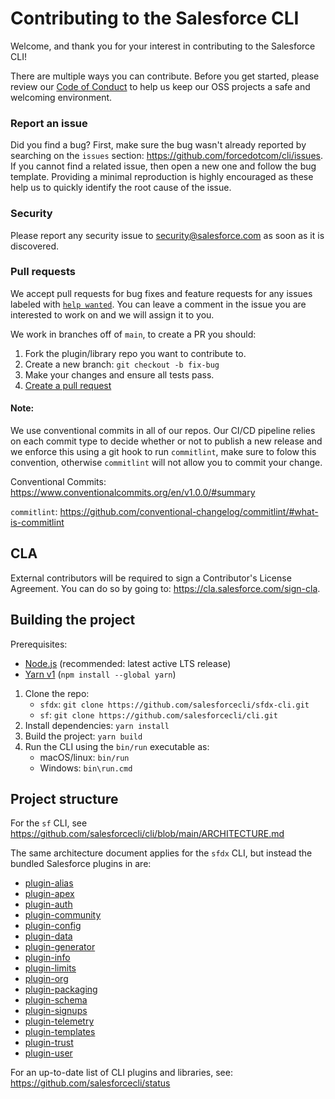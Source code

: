 # Contributing to the Salesforce CLI
Welcome, and thank you for your interest in contributing to the Salesforce CLI!

There are multiple ways you can contribute. Before you get started, please review our [Code of Conduct](CODE_OF_CONDUCT.md) to help us keep our OSS projects a safe and welcoming environment.

### Report an issue
Did you find a bug? First, make sure the bug wasn't already reported by searching on the `issues` section: https://github.com/forcedotcom/cli/issues.
If you cannot find a related issue, then open a new one and follow the bug template. Providing a minimal reproduction is highly encouraged as these help us to quickly identify the root cause of the issue.

### Security
Please report any security issue to security@salesforce.com as soon as it is discovered.

### Pull requests
We accept pull requests for bug fixes and feature requests for any issues labeled with [`help wanted`](https://github.com/forcedotcom/cli/issues?q=is%3Aopen+is%3Aissue+label%3A%22help+wanted%22).
You can leave a comment in the issue you are interested to work on and we will assign it to you.

We work in branches off of `main`, to create a PR you should:

1. Fork the plugin/library repo you want to contribute to.
2. Create a new branch: `git checkout -b fix-bug`
3. Make your changes and ensure all tests pass.
4. [Create a pull request](https://docs.github.com/en/pull-requests/collaborating-with-pull-requests/proposing-changes-to-your-work-with-pull-requests/creating-a-pull-request)

#### Note:
We use conventional commits in all of our repos. Our CI/CD pipeline relies on each commit type to decide whether or not to publish a new release and we enforce this using a git hook to run `commitlint`, make sure to folow this convention, otherwise `commitlint` will not allow you to commit your change.

Conventional Commits: https://www.conventionalcommits.org/en/v1.0.0/#summary

`commitlint`: https://github.com/conventional-changelog/commitlint/#what-is-commitlint

## CLA
External contributors will be required to sign a Contributor's License Agreement. You can do so by going to: https://cla.salesforce.com/sign-cla.

## Building the project

Prerequisites:
* [Node.js](https://nodejs.org/) (recommended: latest active LTS release)
* [Yarn v1](https://classic.yarnpkg.com/) (`npm install --global yarn`)

1. Clone the repo: 
    * `sfdx`: `git clone https://github.com/salesforcecli/sfdx-cli.git`
    * `sf`: `git clone https://github.com/salesforcecli/cli.git`
2. Install dependencies: `yarn install`
3. Build the project: `yarn build`
4. Run the CLI using the `bin/run` executable as:
    * macOS/linux: `bin/run`
    * Windows: `bin\run.cmd`


## Project structure
For the `sf` CLI, see https://github.com/salesforcecli/cli/blob/main/ARCHITECTURE.md

The same architecture document applies for the `sfdx` CLI, but instead the bundled Salesforce plugins in are:

* [plugin-alias](https://github.com/salesforcecli/plugin-alias/)
* [plugin-apex](https://github.com/salesforcecli/plugin-apex/)
* [plugin-auth](https://github.com/salesforcecli/plugin-auth/)
* [plugin-community](https://github.com/salesforcecli/plugin-community/)
* [plugin-config](https://github.com/salesforcecli/plugin-config/)
* [plugin-data](https://github.com/salesforcecli/plugin-data)
* [plugin-generator](https://github.com/forcedotcom/sfdx-plugin-generate)
* [plugin-info](https://github.com/salesforcecli/plugin-info)
* [plugin-limits](https://github.com/salesforcecli/plugin-limits)
* [plugin-org](https://github.com/salesforcecli/plugin-org)
* [plugin-packaging](https://github.com/salesforcecli/plugin-packaging)
* [plugin-schema](https://github.com/salesforcecli/plugin-schema)
* [plugin-signups](https://github.com/salesforcecli/plugin-signups)
* [plugin-telemetry](https://github.com/salesforcecli/plugin-telemetry)
* [plugin-templates](https://github.com/salesforcecli/plugin-templates)
* [plugin-trust](https://github.com/salesforcecli/plugin-trust)
* [plugin-user](https://github.com/salesforcecli/plugin-user)

For an up-to-date list of CLI plugins and libraries, see: https://github.com/salesforcecli/status
